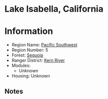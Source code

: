 
Lake Isabella, California
=========================
  
# Information  
* Region Name: [Pacific Southwest]()  
* Region Number: 5  
* Forest: [Sequoia](http://www.fs.usda.gov/sequoia/)  
* Ranger District: [Kern River]()  
* Modules:  
  - Unknown  
* Housing: Unknown  
  
## Notes

